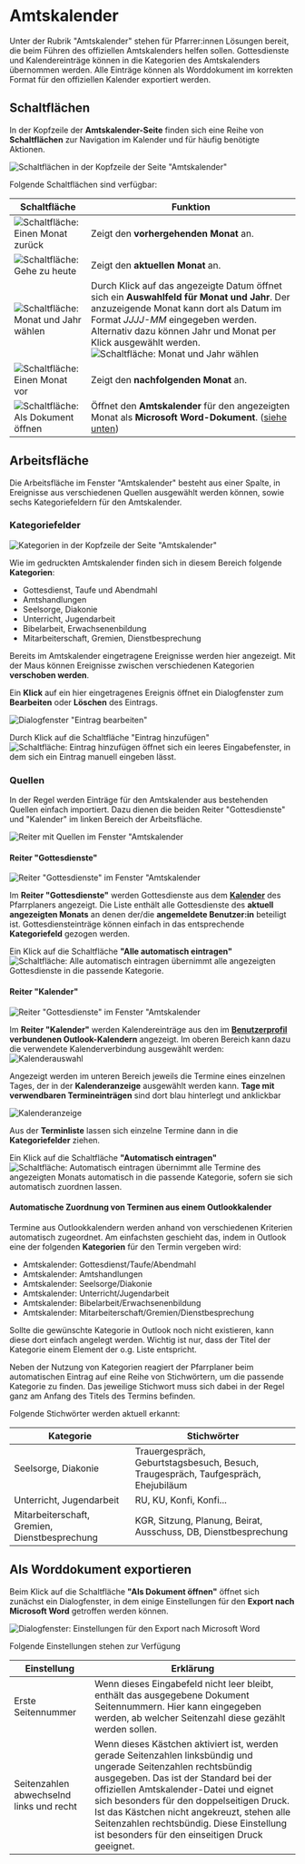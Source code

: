 Amtskalender
============

Unter der Rubrik "Amtskalender" stehen für Pfarrer:innen Lösungen bereit, die beim Führen des offiziellen Amtskalenders helfen sollen. Gottesdienste und Kalendereinträge können in die Kategorien des Amtskalenders übernommen werden. Alle Einträge können als Worddokument im korrekten Format für den offiziellen Kalender exportiert werden.

## Schaltflächen

In der Kopfzeile der **Amtskalender-Seite** finden sich eine Reihe von **Schaltflächen** zur Navigation im Kalender und für häufig benötigte Aktionen.

![Schaltflächen in der Kopfzeile der Seite "Amtskalender"](media/images/img_31.png)

Folgende Schaltflächen sind verfügbar:

| Schaltfläche | Funktion |
| --- | --- |
| ![Schaltfläche: Einen Monat zurück](media/images/img_32.png) | Zeigt den **vorhergehenden Monat** an. |
| ![Schaltfläche: Gehe zu heute](media/images/img_33.png) | Zeigt den **aktuellen Monat** an. |
| ![Schaltfläche: Monat und Jahr wählen](media/images/img_34.png) | Durch Klick auf das angezeigte Datum öffnet sich ein **Auswahlfeld für Monat und Jahr**. Der anzuzeigende Monat kann dort als Datum im Format *JJJJ-MM* eingegeben werden. Alternativ dazu können Jahr und Monat per Klick ausgewählt werden. ![Schaltfläche: Monat und Jahr wählen](media/images/img_37.png) |
| ![Schaltfläche: Einen Monat vor](media/images/img_35.png) | Zeigt den **nachfolgenden Monat** an. |
| ![Schaltfläche: Als Dokument öffnen](media/images/img_36.png) | Öffnet den **Amtskalender** für den angezeigten Monat als **Microsoft Word-Dokument**. ([siehe unten](#als-worddokument-exportieren)) |

## Arbeitsfläche

Die Arbeitsfläche im Fenster "Amtskalender" besteht aus einer Spalte, in Ereignisse aus verschiedenen Quellen ausgewählt werden können, sowie sechs Kategoriefeldern für den Amtskalender.

### Kategoriefelder

![Kategorien in der Kopfzeile der Seite "Amtskalender"](media/images/img_38.png)

Wie im gedruckten Amtskalender finden sich in diesem Bereich folgende **Kategorien**:

- Gottesdienst, Taufe und Abendmahl
- Amtshandlungen
- Seelsorge, Diakonie
- Unterricht, Jugendarbeit
- Bibelarbeit, Erwachsenenbildung
- Mitarbeiterschaft, Gremien, Dienstbesprechung

Bereits im Amtskalender eingetragene Ereignisse werden hier angezeigt. Mit der Maus können Ereignisse zwischen verschiedenen Kategorien **verschoben werden**.

Ein **Klick** auf ein hier eingetragenes Ereignis öffnet ein Dialogfenster zum **Bearbeiten** oder **Löschen** des Eintrags.

![Dialogfenster "Eintrag bearbeiten"](media/images/img_39.png)

Durch Klick auf die Schaltfläche "Eintrag hinzufügen" ![Schaltfläche: Eintrag hinzufügen](media/images/img_40.png) öffnet sich ein leeres Eingabefenster, in dem sich ein Eintrag manuell eingeben lässt.

### Quellen

In der Regel werden Einträge für den Amtskalender aus bestehenden Quellen einfach importiert. Dazu dienen die beiden Reiter "Gottesdienste" und "Kalender" im linken Bereich der Arbeitsfläche.

![Reiter mit Quellen im Fenster "Amtskalender](media/images/img_41.png)

#### Reiter "Gottesdienste"

![Reiter "Gottesdienste" im Fenster "Amtskalender](media/images/img_41.png)

Im **Reiter "Gottesdienste"** werden Gottesdienste aus dem **[Kalender](calendar)** des Pfarrplaners angezeigt. Die Liste enthält alle Gottesdienste des **aktuell angezeigten Monats** an denen der/die **angemeldete Benutzer:in** beteiligt ist. Gottesdiensteinträge können einfach in das entsprechende **Kategoriefeld** gezogen werden.

Ein Klick auf die Schaltfläche **"Alle automatisch eintragen"** ![Schaltfläche: Alle automatisch eintragen](media/images/img_42.png) übernimmt alle angezeigten Gottesdienste in die passende Kategorie.

#### Reiter "Kalender"

![Reiter "Gottesdienste" im Fenster "Amtskalender](media/images/img_43.png)

Im **Reiter "Kalender"** werden Kalendereinträge aus den im **[Benutzerprofil](user.profile)** **verbundenen Outlook-Kalendern** angezeigt. Im oberen Bereich kann dazu die verwendete Kalenderverbindung ausgewählt werden:
![Kalenderauswahl](media/images/img_44.png)

Angezeigt werden im unteren Bereich jeweils die Termine eines einzelnen Tages, der in der **Kalenderanzeige** ausgewählt werden kann. **Tage mit verwendbaren Termineinträgen** sind dort blau hinterlegt und anklickbar

![Kalenderanzeige](media/images/img_45.png)

Aus der **Terminliste** lassen sich einzelne Termine dann in die **Kategoriefelder** ziehen.

Ein Klick auf die Schaltfläche **"Automatisch eintragen"** ![Schaltfläche: Automatisch eintragen](media/images/img_46.png) übernimmt alle Termine des angezeigten Monats automatisch in die passende Kategorie, sofern sie sich automatisch zuordnen lassen.

#### Automatische Zuordnung von Terminen aus einem Outlookkalender

Termine aus Outlookkalendern werden anhand von verschiedenen Kriterien automatisch zugeordnet. Am einfachsten geschieht das, indem in Outlook eine der folgenden **Kategorien** für den Termin vergeben wird:

- Amtskalender: Gottesdienst/Taufe/Abendmahl
- Amtskalender: Amtshandlungen
- Amtskalender: Seelsorge/Diakonie
- Amtskalender: Unterricht/Jugendarbeit
- Amtskalender: Bibelarbeit/Erwachsenenbildung
- Amtskalender: Mitarbeiterschaft/Gremien/Dienstbesprechung

Sollte die gewünschte Kategorie in Outlook noch nicht existieren, kann diese dort einfach angelegt werden. Wichtig ist nur, dass der Titel der Kategorie einem Element der o.g. Liste entspricht.

Neben der Nutzung von Kategorien reagiert der Pfarrplaner beim automatischen Eintrag auf eine Reihe von Stichwörtern, um die passende Kategorie zu finden. Das jeweilige Stichwort muss sich dabei in der Regel ganz am Anfang des Titels des Termins befinden.

Folgende Stichwörter werden aktuell erkannt:

| Kategorie | Stichwörter |
| ---------- | ---------- |
| Seelsorge, Diakonie | Trauergespräch, Geburtstagsbesuch, Besuch, Traugespräch, Taufgespräch, Ehejubiläum |
| Unterricht, Jugendarbeit | RU, KU, Konfi, Konfi... |
| Mitarbeiterschaft, Gremien, Dienstbesprechung | KGR, Sitzung, Planung, Beirat, Ausschuss, DB, Dienstbesprechung |

## Als Worddokument exportieren

Beim Klick auf die Schaltfläche **"Als Dokument öffnen"** öffnet sich zunächst ein Dialogfenster, in dem einige Einstellungen für den **Export nach Microsoft Word** getroffen werden können.

![Dialogfenster: Einstellungen für den Export nach Microsoft Word](media/images/img_47.png)

Folgende Einstellungen stehen zur Verfügung

| Einstellung | Erklärung |
| ----------- | --------- |
| Erste Seitennummer | Wenn dieses Eingabefeld nicht leer bleibt, enthält das ausgegebene Dokument Seitennummern. Hier kann eingegeben werden, ab welcher Seitenzahl diese gezählt werden sollen. |
| Seitenzahlen abwechselnd links und recht | Wenn dieses Kästchen aktiviert ist, werden gerade Seitenzahlen linksbündig und ungerade Seitenzahlen rechtsbündig ausgegeben. Das ist der Standard bei der offiziellen Amtskalender-Datei und eignet sich besonders für den doppelseitigen Druck. Ist das Kästchen nicht angekreuzt, stehen alle Seitenzahlen rechtsbündig. Diese Einstellung ist besonders für den einseitigen Druck geeignet. |
